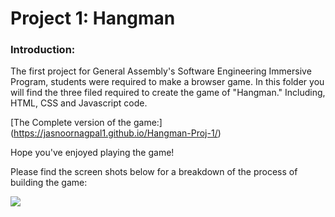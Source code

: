 # Project 1: Hangman 

### **Introduction:**

The first project for General Assembly's Software Engineering Immersive Program, students were required to make a browser game. In this folder you will find the three filed required to create the game of "Hangman." Including, HTML, CSS and Javascript code. 

[The Complete version of the game:] (https://jasnoornagpal1.github.io/Hangman-Proj-1/)

Hope you've enjoyed playing the game!

Please find the screen shots below for a breakdown of the process of building the game:

<img src="https://imgur.com/a/Gz01jXd">

